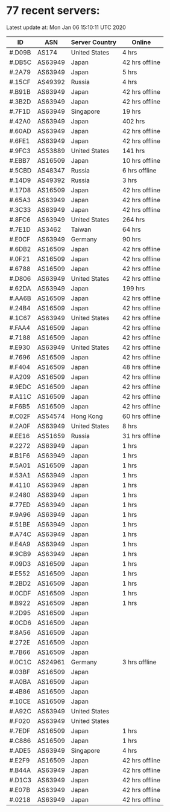 # 77 recent servers:

Latest update at: Mon Jan 06 15:10:11 UTC 2020

| ID | ASN | Server Country | Online |
| -- | --- | -------------- | ------ |
| #.D09B | AS174 | United States | 4 hrs |
| #.DB5C | AS63949 | Japan | 42 hrs offline |
| #.2A79 | AS63949 | Japan | 5 hrs |
| #.15CF | AS49392 | Russia | 4 hrs |
| #.B91B | AS63949 | Japan | 42 hrs offline |
| #.3B2D | AS63949 | Japan | 42 hrs offline |
| #.7F1D | AS63949 | Singapore | 19 hrs |
| #.42A0 | AS63949 | Japan | 402 hrs |
| #.60AD | AS63949 | Japan | 42 hrs offline |
| #.6FE1 | AS63949 | Japan | 42 hrs offline |
| #.9FC3 | AS53889 | United States | 141 hrs |
| #.EBB7 | AS16509 | Japan | 10 hrs offline |
| #.5CBD | AS48347 | Russia | 6 hrs offline |
| #.14D9 | AS49392 | Russia | 3 hrs |
| #.17D8 | AS16509 | Japan | 42 hrs offline |
| #.65A3 | AS63949 | Japan | 42 hrs offline |
| #.3C33 | AS63949 | Japan | 42 hrs offline |
| #.8FC6 | AS63949 | United States | 264 hrs |
| #.7E1D | AS3462 | Taiwan | 64 hrs |
| #.E0CF | AS63949 | Germany | 90 hrs |
| #.6DB2 | AS16509 | Japan | 42 hrs offline |
| #.0F21 | AS16509 | Japan | 42 hrs offline |
| #.6788 | AS16509 | Japan | 42 hrs offline |
| #.D806 | AS63949 | United States | 42 hrs offline |
| #.62DA | AS63949 | Japan | 199 hrs |
| #.AA6B | AS16509 | Japan | 42 hrs offline |
| #.24B4 | AS16509 | Japan | 42 hrs offline |
| #.1C67 | AS63949 | United States | 42 hrs offline |
| #.FAA4 | AS16509 | Japan | 42 hrs offline |
| #.7188 | AS16509 | Japan | 42 hrs offline |
| #.E930 | AS63949 | United States | 42 hrs offline |
| #.7696 | AS16509 | Japan | 42 hrs offline |
| #.F404 | AS16509 | Japan | 48 hrs offline |
| #.A209 | AS16509 | Japan | 42 hrs offline |
| #.9EDC | AS16509 | Japan | 42 hrs offline |
| #.A11C | AS16509 | Japan | 42 hrs offline |
| #.F6B5 | AS16509 | Japan | 42 hrs offline |
| #.C02F | AS54574 | Hong Kong | 60 hrs offline |
| #.2A0F | AS63949 | United States | 8 hrs |
| #.EE16 | AS51659 | Russia | 31 hrs offline |
| #.2272 | AS63949 | Japan | 1 hrs |
| #.B1F6 | AS63949 | Japan | 1 hrs |
| #.5A01 | AS16509 | Japan | 1 hrs |
| #.53A1 | AS63949 | Japan | 1 hrs |
| #.4110 | AS63949 | Japan | 1 hrs |
| #.2480 | AS63949 | Japan | 1 hrs |
| #.77ED | AS63949 | Japan | 1 hrs |
| #.9A96 | AS63949 | Japan | 1 hrs |
| #.51BE | AS63949 | Japan | 1 hrs |
| #.A74C | AS63949 | Japan | 1 hrs |
| #.E4A9 | AS63949 | Japan | 1 hrs |
| #.9CB9 | AS63949 | Japan | 1 hrs |
| #.09D3 | AS16509 | Japan | 1 hrs |
| #.E552 | AS16509 | Japan | 1 hrs |
| #.2BD2 | AS16509 | Japan | 1 hrs |
| #.0CDF | AS16509 | Japan | 1 hrs |
| #.B922 | AS16509 | Japan | 1 hrs |
| #.2D95 | AS16509 | Japan | |
| #.0CD6 | AS16509 | Japan | |
| #.8A56 | AS16509 | Japan | |
| #.272E | AS16509 | Japan | |
| #.7B66 | AS16509 | Japan | |
| #.0C1C | AS24961 | Germany | 3 hrs offline |
| #.03BF | AS16509 | Japan | |
| #.A0BA | AS16509 | Japan | |
| #.4B86 | AS16509 | Japan | |
| #.10CE | AS16509 | Japan | |
| #.A92C | AS63949 | United States | |
| #.F020 | AS63949 | United States | |
| #.7EDF | AS16509 | Japan | 1 hrs |
| #.C886 | AS16509 | Japan | 1 hrs |
| #.ADE5 | AS63949 | Singapore | 4 hrs |
| #.E2F9 | AS16509 | Japan | 42 hrs offline |
| #.B44A | AS63949 | Japan | 42 hrs offline |
| #.D1C3 | AS63949 | Japan | 42 hrs offline |
| #.E07B | AS63949 | Japan | 42 hrs offline |
| #.0218 | AS63949 | Japan | 42 hrs offline |

